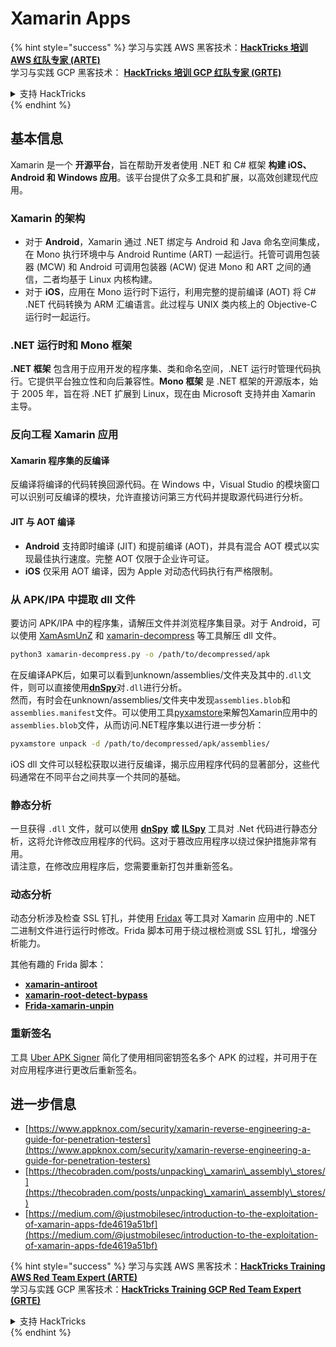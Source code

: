 # Xamarin Apps

{% hint style="success" %}
学习与实践 AWS 黑客技术：<img src="../.gitbook/assets/arte.png" alt="" data-size="line">[**HackTricks 培训 AWS 红队专家 (ARTE)**](https://training.hacktricks.xyz/courses/arte)<img src="../.gitbook/assets/arte.png" alt="" data-size="line">\
学习与实践 GCP 黑客技术： <img src="../.gitbook/assets/grte.png" alt="" data-size="line">[**HackTricks 培训 GCP 红队专家 (GRTE)**<img src="../.gitbook/assets/grte.png" alt="" data-size="line">](https://training.hacktricks.xyz/courses/grte)

<details>

<summary>支持 HackTricks</summary>

* 查看 [**订阅计划**](https://github.com/sponsors/carlospolop)!
* **加入** 💬 [**Discord 群组**](https://discord.gg/hRep4RUj7f) 或 [**telegram 群组**](https://t.me/peass) 或 **关注** 我们的 **Twitter** 🐦 [**@hacktricks\_live**](https://twitter.com/hacktricks\_live)**.**
* **通过向** [**HackTricks**](https://github.com/carlospolop/hacktricks) 和 [**HackTricks Cloud**](https://github.com/carlospolop/hacktricks-cloud) github 仓库提交 PR 分享黑客技巧。

</details>
{% endhint %}

## **基本信息**

Xamarin 是一个 **开源平台**，旨在帮助开发者使用 .NET 和 C# 框架 **构建 iOS、Android 和 Windows 应用**。该平台提供了众多工具和扩展，以高效创建现代应用。

### Xamarin 的架构

* 对于 **Android**，Xamarin 通过 .NET 绑定与 Android 和 Java 命名空间集成，在 Mono 执行环境中与 Android Runtime (ART) 一起运行。托管可调用包装器 (MCW) 和 Android 可调用包装器 (ACW) 促进 Mono 和 ART 之间的通信，二者均基于 Linux 内核构建。
* 对于 **iOS**，应用在 Mono 运行时下运行，利用完整的提前编译 (AOT) 将 C# .NET 代码转换为 ARM 汇编语言。此过程与 UNIX 类内核上的 Objective-C 运行时一起运行。

### .NET 运行时和 Mono 框架

**.NET 框架** 包含用于应用开发的程序集、类和命名空间，.NET 运行时管理代码执行。它提供平台独立性和向后兼容性。**Mono 框架** 是 .NET 框架的开源版本，始于 2005 年，旨在将 .NET 扩展到 Linux，现在由 Microsoft 支持并由 Xamarin 主导。

### 反向工程 Xamarin 应用

#### Xamarin 程序集的反编译

反编译将编译的代码转换回源代码。在 Windows 中，Visual Studio 的模块窗口可以识别可反编译的模块，允许直接访问第三方代码并提取源代码进行分析。

#### JIT 与 AOT 编译

* **Android** 支持即时编译 (JIT) 和提前编译 (AOT)，并具有混合 AOT 模式以实现最佳执行速度。完整 AOT 仅限于企业许可证。
* **iOS** 仅采用 AOT 编译，因为 Apple 对动态代码执行有严格限制。

### 从 APK/IPA 中提取 dll 文件

要访问 APK/IPA 中的程序集，请解压文件并浏览程序集目录。对于 Android，可以使用 [XamAsmUnZ](https://github.com/cihansol/XamAsmUnZ) 和 [xamarin-decompress](https://github.com/NickstaDB/xamarin-decompress) 等工具解压 dll 文件。
```bash
python3 xamarin-decompress.py -o /path/to/decompressed/apk
```
在反编译APK后，如果可以看到unknown/assemblies/文件夹及其中的`.dll`文件，则可以直接使用[**dnSpy**](https://github.com/dnSpy/dnSpy)对`.dll`进行分析。\
然而，有时会在unknown/assemblies/文件夹中发现`assemblies.blob`和`assemblies.manifest`文件。可以使用工具[pyxamstore](https://github.com/jakev/pyxamstore)来解包Xamarin应用中的`assemblies.blob`文件，从而访问.NET程序集以进行进一步分析：
```bash
pyxamstore unpack -d /path/to/decompressed/apk/assemblies/
```
iOS dll 文件可以轻松获取以进行反编译，揭示应用程序代码的显著部分，这些代码通常在不同平台之间共享一个共同的基础。

### 静态分析

一旦获得 `.dll` 文件，就可以使用 [**dnSpy**](https://github.com/dnSpy/dnSpy) **或** [**ILSpy**](https://github.com/icsharpcode/ILSpy) 工具对 .Net 代码进行静态分析，这将允许修改应用程序的代码。这对于篡改应用程序以绕过保护措施非常有用。\
请注意，在修改应用程序后，您需要重新打包并重新签名。

### 动态分析

动态分析涉及检查 SSL 钉扎，并使用 [Fridax](https://github.com/NorthwaveSecurity/fridax) 等工具对 Xamarin 应用中的 .NET 二进制文件进行运行时修改。Frida 脚本可用于绕过根检测或 SSL 钉扎，增强分析能力。

其他有趣的 Frida 脚本：

* [**xamarin-antiroot**](https://codeshare.frida.re/@Gand3lf/xamarin-antiroot/)
* [**xamarin-root-detect-bypass**](https://codeshare.frida.re/@nuschpl/xamarin-root-detect-bypass/)
* [**Frida-xamarin-unpin**](https://github.com/GoSecure/frida-xamarin-unpin)

### 重新签名

工具 [Uber APK Signer](https://github.com/patrickfav/uber-apk-signer) 简化了使用相同密钥签名多个 APK 的过程，并可用于在对应用程序进行更改后重新签名。

## 进一步信息

* [https://www.appknox.com/security/xamarin-reverse-engineering-a-guide-for-penetration-testers](https://www.appknox.com/security/xamarin-reverse-engineering-a-guide-for-penetration-testers)
* [https://thecobraden.com/posts/unpacking\_xamarin\_assembly\_stores/](https://thecobraden.com/posts/unpacking\_xamarin\_assembly\_stores/)
* [https://medium.com/@justmobilesec/introduction-to-the-exploitation-of-xamarin-apps-fde4619a51bf](https://medium.com/@justmobilesec/introduction-to-the-exploitation-of-xamarin-apps-fde4619a51bf)

{% hint style="success" %}
学习与实践 AWS 黑客技术：<img src="../.gitbook/assets/arte.png" alt="" data-size="line">[**HackTricks Training AWS Red Team Expert (ARTE)**](https://training.hacktricks.xyz/courses/arte)<img src="../.gitbook/assets/arte.png" alt="" data-size="line">\
学习与实践 GCP 黑客技术：<img src="../.gitbook/assets/grte.png" alt="" data-size="line">[**HackTricks Training GCP Red Team Expert (GRTE)**<img src="../.gitbook/assets/grte.png" alt="" data-size="line">](https://training.hacktricks.xyz/courses/grte)

<details>

<summary>支持 HackTricks</summary>

* 查看 [**订阅计划**](https://github.com/sponsors/carlospolop)!
* **加入** 💬 [**Discord 群组**](https://discord.gg/hRep4RUj7f) 或 [**电报群组**](https://t.me/peass) 或 **在 Twitter 上关注** 🐦 [**@hacktricks\_live**](https://twitter.com/hacktricks\_live)**.**
* **通过向** [**HackTricks**](https://github.com/carlospolop/hacktricks) 和 [**HackTricks Cloud**](https://github.com/carlospolop/hacktricks-cloud) github 仓库提交 PR 来分享黑客技巧。

</details>
{% endhint %}
